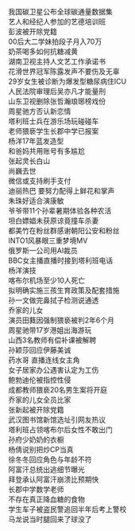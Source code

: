 我国碳卫星公布全球碳通量数据集  
艺人和经纪人参加的艺德培训班  
彭波被开除党籍  
00后大二学妹拍段子月入70万  
奶茶喝多如何抗糖减黄  
湖南卫视主持人文艺工作承诺书  
花滑世界冠军陈露发声不要伤及无辜  
29岁女生被诊断为爆发型糖尿病住ICU  
人民法院审理后吴亦凡才能量刑  
山东卫视删除张哲瀚琅琊榜戏份  
周星驰方否认新恋情  
塔利班士兵在游乐场玩碰碰车  
老师猥亵学生长郡中学已报案  
杨洋17年蓝发造型  
和爸妈共用账号有多尴尬  
张起灵长白山  
尚巍去世  
微信或支持刷手支付  
迪丽热巴 要努力配得上鲜花和掌声  
朱珠好适合演康敏  
爷爷带11个孙辈暑期体验各种农活  
坦白嫖娼未获原谅竟撞车杀妻  
都美竹在粉丝群感谢朝阳公安和粉丝  
INTO1风暴眼三重梦境MV  
俄罗斯一公司用AI裁员  
BBC女主播直播时接到塔利班电话  
杨洋演技  
喀布尔机场至少10人死亡  
拟明确实施三孩生育政策及配套措施  
孙一文做完鼻拭子检测说通透  
乔家的儿女  
演员田蕤因强制猥亵被判2年6个月  
周星驰带17岁港姐出海游玩  
山西3名教师有偿补课被解聘  
孙颖莎回应伊藤美诚  
药水哥 直播连线女主角  
女子居家办公遇害认定为工伤  
鲍勃迪伦被指控性侵  
成都教师猥亵20名男生案将开庭  
乔家的儿女全员比家  
张新起被开除党籍  
武汉图书馆新馆选址引网友热议  
塔利班占领喀布尔后女性不敢出门  
孙府少奶奶的衣橱  
杨倩说别把炒CP当真  
徐冬冬回应角色与年龄不符  
阿富汗总统出逃细节曝光  
拜登承认阿富汗崩溃比预期快  
长郡中学数学老师  
不存在真正降血糖的食物  
学生车子被盗民警追回半年后考上警校  
马龙说当时腿回来了球没了  
